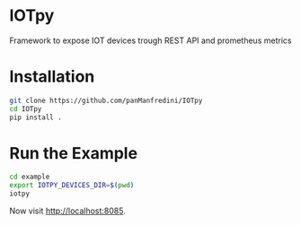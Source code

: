 # IOTpy
Framework to expose IOT devices trough REST API and prometheus metrics

# Installation
```bash
git clone https://github.com/panManfredini/IOTpy
cd IOTpy
pip install .
```

# Run the Example
```bash
cd example
export IOTPY_DEVICES_DIR=$(pwd)
iotpy
```
Now visit [http://localhost:8085](http://localhost:8085).

